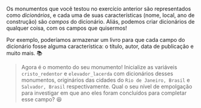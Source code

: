 Os monumentos que você testou no exercício anterior são representados como _dicionários_, e cada uma de suas características (nome, local, ano de construção) são _campos_ do dicionário. Aliás, podemos criar dicionários de qualquer coisa, com os campos que quisermos!

Por exemplo, poderíamos armazenar um livro para que cada campo do dicionário fosse alguma característica: o título, autor, data de publicação e muito mais. :books:


>Agora é o momento do seu monumento! Inicialize as variáveis `cristo_redentor` e `elevador_lacerda` com dicionários desses monumentos, originários das cidades do `Rio de Janeiro, Brasil` e `Salvador, Brasil` respectivamente. Qual o seu nível de empolgação para investigar em que ano eles foram concluídos para completar esse campo? :satisfied:



